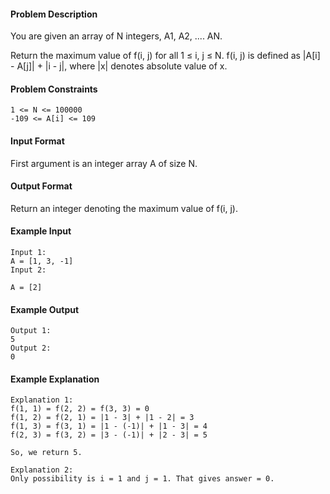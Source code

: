 #### Problem Description
You are given an array of N integers, A1, A2, .... AN.

Return the maximum value of f(i, j) for all 1 ≤ i, j ≤ N. f(i, j) is defined as |A[i] - A[j]| + |i - j|, where |x| denotes absolute value of x.


#### Problem Constraints
```
1 <= N <= 100000
-109 <= A[i] <= 109
```

#### Input Format
First argument is an integer array A of size N.


#### Output Format
Return an integer denoting the maximum value of f(i, j).


#### Example Input
```
Input 1:
A = [1, 3, -1]
Input 2:
 
A = [2]
```

#### Example Output
```
Output 1:
5
Output 2:
0
```

#### Example Explanation
```
Explanation 1:
f(1, 1) = f(2, 2) = f(3, 3) = 0
f(1, 2) = f(2, 1) = |1 - 3| + |1 - 2| = 3
f(1, 3) = f(3, 1) = |1 - (-1)| + |1 - 3| = 4
f(2, 3) = f(3, 2) = |3 - (-1)| + |2 - 3| = 5

So, we return 5.

Explanation 2:
Only possibility is i = 1 and j = 1. That gives answer = 0.
```
